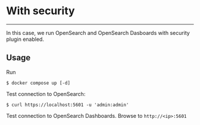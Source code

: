 # With security
---

In this case, we run OpenSearch and OpenSearch Dasboards with security plugin enabled.

## Usage

Run
```
$ docker compose up [-d]
```

Test connection to OpenSearch:
```
$ curl https://localhost:5601 -u 'admin:admin'
```

Test connection to OpenSearch Dashboards. Browse to `http://<ip>:5601`
